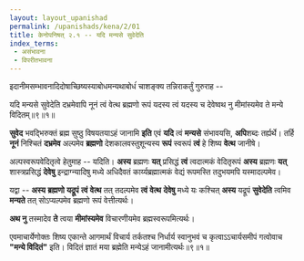 ```yaml
---
layout: layout_upanishad
permalink: /upanishads/kena/2/01
title: केनोपनिषत् २.१ -- यदि मन्यसे सुवेदेति
index_terms:
 - असंभावना
 - विपरीतभावना
---
```


इदानीमसम्भावनादिदोषाच्छिष्यस्याबोधमन्यथाबोधंं चाशङ्क्य तन्निराकर्तुं गुरुराह --

<div class="mulam" markdown="1">
यदि मन्यसे सुवेदेति  
दभ्रमेवापि नूनं त्वं वेत्थ ब्रह्मणो रूपं   
यदस्य त्वं यदस्य च देवेष्वथ नु
मीमांस्यमेव ते   
मन्ये विदितम्॥९॥१॥
</div>


**सुवेद** भवद्भिरुक्तं ब्रह्म सुष्ठु विषयतयाऽहं जानामि **इति** एवं **यदि** त्वं
**मन्यसे** संभावयसि, **अपि**शब्दः तर्ह्यर्थे।
तर्हि **नूनं** निश्चितं **दभ्रमेव**
अल्पमेव **ब्रह्मणो** देशकालवस्तुशून्यस्य **रूपं** स्वरूपं **त्वं** हे शिष्य **वेत्थ**
जानीषे।

अल्पस्वरूपवेदितृत्वे हेतुमाह -- यदिति। **अस्य** ब्रह्मणः **यत्**
प्रसिद्धं **त्वं** त्वदात्मकं वेदितृरूपं **अस्य** ब्रह्मणः **यत्** शास्त्रप्रसिद्धं **देवेषु**
इन्द्राग्न्यादिषु मध्ये अधिदैवतं कार्य्यब्रह्मात्मकं वेद्यं रूपमस्ति तदुभयमपि
यस्मादल्पमेव।

यद्वा -- **अस्य** **ब्रह्मणो** **यद्रूपं** **त्वं** **वेत्थ** तत् तदल्पमेव **त्वं** **वेत्थ** **देवेषु**
मध्ये यः कश्चित् **अस्य** यद्रूपं **सुवेदेति** त्वमिव **मन्यते** तत् सोऽप्यल्पमेव ब्रह्मणो
रूपं वेत्तीत्यर्थः।

**अथ नु** तस्मादेव **ते** त्वया **मीमांस्यमेव** विचारणीयमेव ब्रह्मस्वरूपमित्यर्थः।

एवमाचार्येणोक्तः शिष्य एकान्ते आगमार्थं विचार्य तर्कतश्च
निर्धार्य स्वानुभवं च कृत्वाऽऽचार्यसमीपं गत्वोवाच **"मन्ये विदितं"** इति।
विदितं ज्ञातं मया ब्रह्मेति मन्येऽहं जानामीत्यर्थः॥९॥१॥

